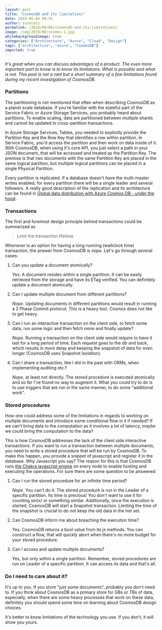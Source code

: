```yaml
---
layout: post
title: "CosmosDB and its limitations"
date: 2019-06-04 08:55
author: scooletz
permalink: /2019/06/04/cosmosdb-and-its-limitations/
image: /img/2019/06/cosmos-1.jpg
whitebackgroundimage: true
categories: ["Architecture", "Azure", "Cloud", "Design"]
tags: ["architecture", "azure", "CosmosDB"]
imported: true
---
```


*It's great when you can discuss advantages of a product. The even more important part to know is to know its limitations. What is possible and what is not. This post is not a rant but a short summary of a few limitations found during my recent investigation of CosmosDB.*

### Partitions

The partitioning is not mentioned that often when describing CosmosDB as a planet scale database. If you're familiar with the stateful part of the Service Fabric or Azure Storage Services, you probably heard about partitions. To enable scaling, data are partitioned between multiple shards and cannot be updated in cross-partition transactions.

In Azure Storage Services, Tables, you needed to explicitly provide the Partition Key and the Row Key that identifies a row within partition. In Service Fabric, you'd access the partition and then work on data inside of it. With CosmosDB, when using it's core API, you just select a path in your JSON document, that will be accessed and treated as the Partition Key. The premise is that two documents with the same Partition Key are placed in the same logical partition, but multiple logical partitions can be placed in a single Physical Partition.

Every partition is replicated. If a database doesn't have the multi-master writes enabled, for every partition there will be a single leader and several followers. A really good description of the replication and its architecture can be found in [Global data distribution with Azure Cosmos DB - under the hood](https://docs.microsoft.com/en-us/azure/cosmos-db/global-dist-under-the-hood).

### Transactions

The first and foremost design principle behind transactions could be summarized as

> Limit the transaction lifetime

Whenever is an option for having a long-running (wallclock time) transaction, the answer from CosmosDB is *nope*. Let's go through several cases:

1. Can you update a document atomically?

    Yes. A document resides within a single partition. It can be easily retrieved from the storage and have its ETag verified. You can definitely update a document atomically.

1. Can I update multiple document from different partitions?

    *Nope*. Updating documents in different partitions would result in running a 2 Phase Commit protocol. This is a heavy tool. Cosmos does not like to get heavy.

1. Can I run an interactive transaction on the client side, to fetch some data, run some logic and then fetch more and finally update?

    *Nope*. Running a transaction on the client side would require to have it last for a long period of time. Each request goes to the db and back, which results in more delay and keeping the snapshot of data for even longer (CosmosDB uses Snapshot Isolation).

1. Can I share a transaction, like I did in the past with ORMs, when implementing auditing etc.?

    *Nope*, at least not directly. The stored procedure is executed atomically and so far I've found no way to augment it. What you could try to do is to use triggers that are run in the same manner, to do some "additional work".

### Stored procedures

How one could address some of the limitations in regards to working on multiple documents and introduce some conditional flow in it if needed? If we can't bring data to the computation as it involves a lot of latency, maybe we could bring the computation to the data?

This is how CosmosDB addresses the lack of the client side interactive transactions. If you want to run a transaction between multiple documents, you need to write a stored procedure that will be run by CosmosDB. To make this happen, you provide a snippet of javascript and register it in the database. Why Javascript you say? The reason for this is that CosmosDB runs [the Chakra javascript engine](https://github.com/microsoft/ChakraCore) on every node to enable hosting and executing the operations. For sure there are some question to be answered:

1. Can I run the stored procedure for an infinite time period?

    *Nope*. You can't do it. The stored procedure is run in the Leader of a specific partition. Its time is precious! You don't want to use it for counting *sin(x)* or something similar. Additionally, once the execution is started, CosmosDB will start a Snapshot transaction. Limiting the time of the snapshot is crucial to do not keep the old data in the hot set.

1. Can CosmosDB inform me about breaching the execution time?

    Yes. CosmosDB returns a bool value from its js methods. You can construct a flow, that will quickly abort when there's no more budget for your stored procedure.

1. Can I access and update multiple documents?

    Yes, but only within a single partition. Remember, stored procedures are run on Leader of a specific partition. It can access its data and that's all.

### Do I need to care about it?

It's up to you. If you store "just some documents", probably you don't need to. If you think about CosmosDB as a primary store for GBs or TBs of data, especially, when there are some heavy processes that work on these data, definitely you should spend some time on learning about CosmosDB design choices.

It's better to know limitations of the technology you use. If you don't, it will show you yours.
